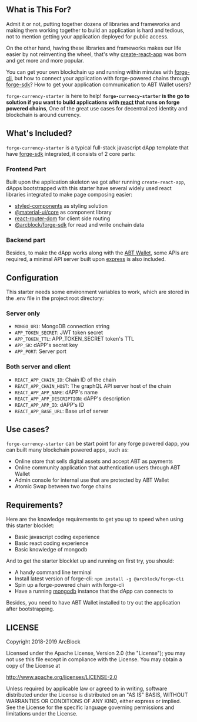 ## What is This For?

Admit it or not, putting together dozens of libraries and frameworks and making them working together to build an application is hard and tedious, not to mention getting your application deployed for public access.

On the other hand, having these libraries and frameworks makes our life easier by not reinventing the wheel, that's why [create-react-app](https://github.com/facebook/create-react-app) was born and get more and more popular.

You can get your own blockchain up and running within minutes with [forge-cli](https://github.com/ArcBlock/forge-cli), but how to connect your application with forge-powered chains through [forge-sdk](https://github.com/ArcBlock/forge-js)? How to get your application communication to ABT Wallet users?

`forge-currency-starter` is here to help! **`forge-currency-starter` is the go to solution if you want to build applications with [react](https://reactjs.org) that runs on forge powered chains**, One of the great use cases for decentralized identity and blockchain is around currency.

## What's Included?

`forge-currency-starter` is a typical full-stack javascript dApp template that have [forge-sdk](https://npmjs.org/package/@arcblock/forge-sdk) integrated, it consists of 2 core parts:

### Frontend Part

Built upon the application skeleton we got after running `create-react-app`, dApps bootstrapped with this starter have several widely used react libraries integrated to make page composing easier:

- [styled-components](https://www.styled-components.com) as styling solution
- [@material-ui/core](https://material-ui.com) as component library
- [react-router-dom](https://reacttraining.com/react-router/) for client side routing
- [@arcblock/forge-sdk](https://www.npmjs.com/package/@arcblock/forge-sdk) for read and write onchain data

### Backend part

Besides, to make the dApp works along with the [ABT Wallet](https://abtwallet.io), some APIs are required, a minimal API server built upon [express](http://expressjs.com/) is also included.

## Configuration

This starter needs some environment variables to work, which are stored in the .env file in the project root directory:

### Server only

- `MONGO_URI`: MongoDB connection string
- `APP_TOKEN_SECRET`: JWT token secret
- `APP_TOKEN_TTL`: APP_TOKEN_SECRET token's TTL
- `APP_SK`: dAPP's secret key
- `APP_PORT`: Server port

### Both server and client

- `REACT_APP_CHAIN_ID`: Chain ID of the chain
- `REACT_APP_CHAIN_HOST`: The graphQL API server host of the chain
- `REACT_APP_APP_NAME`: dAPP's name
- `REACT_APP_APP_DESCRIPTION`: dAPP's description
- `REACT_APP_APP_ID`:  dAPP's ID
- `REACT_APP_BASE_URL`: Base url of server

## Use cases?

`forge-currency-starter` can be start point for any forge powered dapp, you can built many blockchain powered apps, such as:

- Online store that sells digital assets and accept ABT as payments
- Online community application that authentication users through ABT Wallet
- Admin console for internal use that are protected by ABT Wallet
- Atomic Swap between two forge chains

## Requirements?

Here are the knowledge requirements to get you up to speed when using this starter blocklet:

- Basic javascript coding experience
- Basic react coding experience
- Basic knowledge of mongodb

And to get the starter blocklet up and running on first try, you should:

- A handy command line terminal
- Install latest version of forge-cli: `npm install -g @arcblock/forge-cli`
- Spin up a forge-powered chain with forge-cli
- Have a running [mongodb](https://mongodb.org) instance that the dApp can connects to

Besides, you need to have ABT Wallet installed to try out the application after bootstrapping.

## LICENSE

Copyright 2018-2019 ArcBlock

Licensed under the Apache License, Version 2.0 (the "License");
you may not use this file except in compliance with the License.
You may obtain a copy of the License at

http://www.apache.org/licenses/LICENSE-2.0

Unless required by applicable law or agreed to in writing, software
distributed under the License is distributed on an "AS IS" BASIS,
WITHOUT WARRANTIES OR CONDITIONS OF ANY KIND, either express or implied.
See the License for the specific language governing permissions and
limitations under the License.
